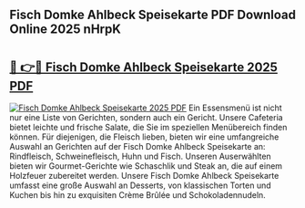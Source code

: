 ## Fisch Domke Ahlbeck Speisekarte PDF Download Online 2025 nHrpK

# <h2><a href="http://gcdlud3.nevu.top/?p=Fisch+Domke+Ahlbeck+Speisekarte">🔗 👉🔴 Fisch Domke Ahlbeck Speisekarte 2025 PDF</a></h2>

[![Fisch Domke Ahlbeck Speisekarte 2025 PDF](https://i.imgur.com/dBaPXMq.png)](http://gcdlud3.nevu.top/?p=Fisch+Domke+Ahlbeck+Speisekarte)
Ein Essensmenü ist nicht nur eine Liste von Gerichten, sondern auch ein Gericht. Unsere Cafeteria bietet leichte und frische Salate, die Sie im speziellen Menübereich finden können. Für diejenigen, die Fleisch lieben, bieten wir eine umfangreiche Auswahl an Gerichten auf der Fisch Domke Ahlbeck Speisekarte an: Rindfleisch, Schweinefleisch, Huhn und Fisch. Unseren Auserwählten bieten wir Gourmet-Gerichte wie Schaschlik und Steak an, die auf einem Holzfeuer zubereitet werden. Unsere Fisch Domke Ahlbeck Speisekarte umfasst eine große Auswahl an Desserts, von klassischen Torten und Kuchen bis hin zu exquisiten Crème Brûlée und Schokoladennudeln.

